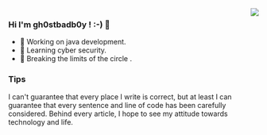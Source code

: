 <img align="right" src="https://github-readme-stats.vercel.app/api?username=gh0stbadb0y&show_icons=true&icon_color=CE1D2D&text_color=718096&bg_color=ffffff&hide_title=true" />


### Hi I'm gh0stbadb0y ! :-) 👋

- 🔭 Working on java development. 
- 🌱 Learning cyber security.
- 🤔 Breaking the limits of the circle .

### Tips
I can't guarantee that every place I write is correct, but at least I can guarantee  that every sentence and line of code has been carefully considered. Behind every article, I hope to see my attitude towards technology and life.

<!--
**gh0stbadb0y/gh0stbadb0y** is a ✨ _special_ ✨ repository because its `README.md` (this file) appears on your GitHub profile.

Here are some ideas to get you started:

- 🔭 I’m currently working on ...
- 🌱 I’m currently learning ...
- 👯 I’m looking to collaborate on ...
- 🤔 I’m looking for help with ...
- 💬 Ask me about ...
- 📫 How to reach me: ...
- 😄 Pronouns: ...
- ⚡ Fun fact: ...
-->
